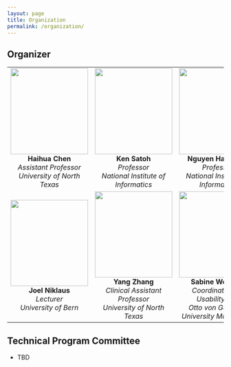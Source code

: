 ```yaml
---
layout: page
title: Organization 
permalink: /organization/
---
```


## **Organizer**

| | | |
|:---:|:---:|:---:|
| <img src="../figures/haihua-chen.jpg" width="180" height="200"> <br> **Haihua Chen** <br> *Assistant Professor* <br> *University of North Texas* | <img src="../figures/SatohK-C.jpg" width="180" height="200"> <br> **Ken Satoh** <br> *Professor* <br> *National Institute of Informatics* | <img src="../figures/thanh.jpg" width="180" height="200"> <br> **Nguyen Ha Thanh** <br> *Professor* <br> *National Institute of Informatics* |
| <img src="../figures/joel.jpg" width="180" height="200"> <br> **Joel Niklaus** <br> *Lecturer* <br> *University of Bern* | <img src="../figures/Yang Zhang.jpg" width="180" height="200"> <br> **Yang Zhang** <br> *Clinical Assistant Professor* <br> *University of North Texas* | <img src="../figures/sabine_wehnert.jpg" width="180" height="200"> <br> **Sabine Wehnert** <br> *Coordinator GEI Usability Lab* <br> *Otto von Guericke University Magdeburg* |











## **Technical Program Committee**
- TBD


